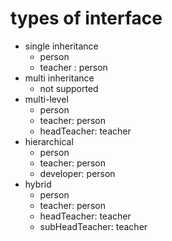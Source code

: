 # types of interface

- single inheritance
  - person
  - teacher : person
- multi inheritance
  - not supported
- multi-level
  - person
  - teacher: person
  - headTeacher: teacher
- hierarchical
  - person
  - teacher: person
  - developer: person
- hybrid
  - person
  - teacher: person
  - headTeacher: teacher
  - subHeadTeacher: teacher
